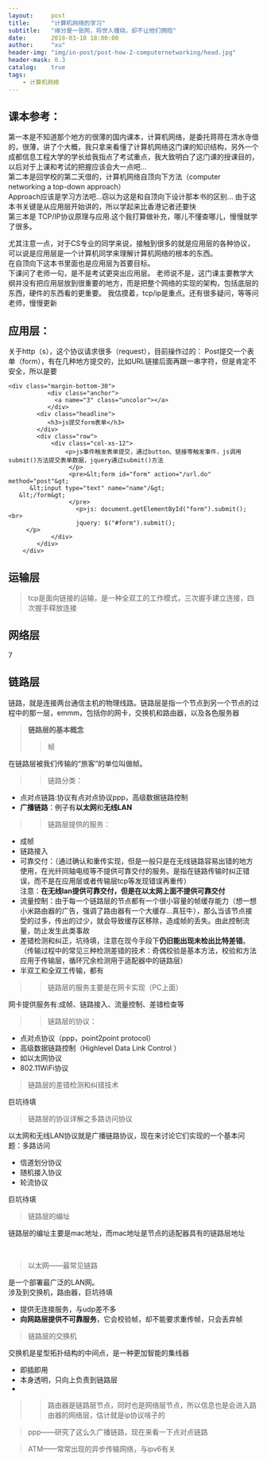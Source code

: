 ```yaml
---
layout:     post
title:      "计算机网络的学习"
subtitle:   "缘分是一张网，将世人缠绕，却不让他们拥抱"
date:       2018-03-10 18:00:00
author:     "xu"
header-img: "img/in-post/post-how-2-computernetworking/head.jpg"
header-mask: 0.3
catalog:    true
tags:
    - 计算机网络
---
```

## 课本参考：
第一本是不知道那个地方的很薄的国内课本，计算机网络，是委托蒋蒋在清水寺借的，很薄，讲了个大概，我只拿来看懂了计算机网络这门课的知识结构，另外一个成都信息工程大学的学长给我指点了考试重点，我大致明白了这门课的授课目的，以后对于上课和考试的把握应该会大一点吧...
<br>
第二本是回学校的第二天借的，计算机网络自顶向下方法（computer networking a top-down approach）
<br>
Approach应该是学习方法吧...窃以为这是和自顶向下设计那本书的区别...
由于这本书关键是从应用层开始讲的，所以学起来比香港记者还要快
<br>
第三本是 TCP/IP协议原理与应用.这个我打算做补充，哪儿不懂查哪儿，慢慢就学了很多。


  尤其注意一点，对于CS专业的同学来说，接触到很多的就是应用层的各种协议，可以说是应用层是一个计算机同学来理解计算机网络的根本的东西。
  <br>在自顶向下这本书里面也是应用层为首要目标。<br>
下课问了老师一句，是不是考试更突出应用层。
老师说不是，这门课主要教学大纲并没有把应用层放到很重要的地方，而是把整个网络的实现的架构，包括底层的东西，硬件的东西看的更重要。
我估摸着，tcp/ip是重点。还有很多疑问，等等问老师，慢慢更新



## 应用层：
关于http（s），这个协议请求很多（request），目前操作过的：
Post提交一个表单（form），有在几种地方提交的，比如URL链接后面再跟一串字符，但是肯定不安全，所以是要
```
<div class="margin-bottom-30">
           <div class="anchor">
             <a name="3" class="uncolor"></a>
           </div>
   		<div class="headline">
   		   <h3>js提交form表单</h3>
   		</div>
   		<div class="row">
   			<div class="col-xs-12">
   				<p>js事件触发表单提交，通过button、链接等触发事件，js调用submit()方法提交表单数据，jquery通过submit()方法
                 </p>
                 <pre>&lt;form id="form" action="/url.do" method="post"&gt;
      &lt;input type="text" name="name"/&gt;
   &lt;/form&gt;
                 </pre>
                   <p>js: document.getElementById("form").submit();<br>
                   jquery: $("#form").submit();
     </p>
   			</div>
   		</div>
   	</div>
```
	


## 运输层
> tcp是面向链接的运输，是一种全双工的工作模式，三次握手建立连接，四次握手释放连接
## 网络层
7
## 链路层
链路，就是连接两台通信主机的物理线路。链路层是指一个节点到另一个节点的过程中的那一层，emmm，包括你的网卡，交换机和路由器，以及各色服务器

>**链路层的基本概念**
>> 帧

在链路层被我们传输的“旅客”的单位叫做帧。<br>

>> 链路分类：

* 点对点链路:协议有点对点协议ppp，高级数据链路控制
* **广播链路**：例子有**以太网**和**无线LAN**

>> 链路层提供的服务：

* 成帧
* 链路接入
* 可靠交付：（通过确认和重传实现，但是一般只是在无线链路容易出错的地方使用，在光纤同轴电缆等不提供可靠交付的服务。是指在链路传输时纠正错误，而不是在应用层或者传输层tcp等发现错误再重传）<br>
注意：**在无线lan提供可靠交付，但是在以太网上面不提供可靠交付**
* 流量控制：由于每一个链路层的节点都有一个很小容量的帧缓存能力（想一想小米路由器的广告，强调了路由器有一个大缓存...真狂牛），那么当该节点接受的过多，传出的过少，就会导致缓存区移除，造成帧的丢失。由此控制流量，防止发生此类事故
* 差错检测和纠正，坑待填，注意在现今手段下**仍旧能出现未检出比特差错**。（传输过程中的常见三种检测差错的技术：奇偶校验是基本方法，校验和方法应用于传输层，循环冗余检测用于适配器中的链路层）
* 半双工和全双工传输，都有

>> 链路层的服务主要是在网卡实现（PC上面）

网卡提供服务有:成帧、链路接入、流量控制、差错检查等

>> 链路层的协议：

* 点对点协议（ppp，point2point protocol）
* 高级数据链路控制（Highlevel Data Link Control ）
* 如以太网协议
* 802.11WiFi协议

> 链路层的差错检测和纠错技术

巨坑待填

> 链路层的协议详解之多路访问协议

  以太网和无线LAN协议就是广播链路协议，现在来讨论它们实现的一个基本问题：多路访问
  * 信道划分协议
  * 随机接入协议
  * 轮流协议

  巨坑待填

> 链路层的编址

链路层的编址主要是mac地址，而mac地址是节点的适配器具有的链路层地址


<br>

> 以太网——最常见链路

是一个部署最广泛的LAN网。<br>
涉及到交换机，路由器，巨坑待填<br>
* 提供无连接服务，与udp差不多
* **向网路层提供不可靠服务**，它会校验帧，却不能要求重传帧，只会丢弃帧




> 链路层的交换机

交换机是星型拓扑结构的中间点，是一种更加智能的集线器

* 即插即用
* 本身透明，只向上负责到链路层
*
>> 路由器是链路层节点，同时也是网络层节点，所以信息也是会进入路由器的网络层，估计就是ip协议啥子的

> ppp——研究了这么久广播链路，现在来看一下点对点链路

> ATM——常常出现的异步传输网络，与ipv6有关